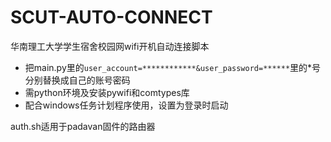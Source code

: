 # SCUT-AUTO-CONNECT
华南理工大学学生宿舍校园网wifi开机自动连接脚本  
- 把main.py里的`user_account=************&user_password=******`里的\*号分别替换成自己的账号密码
- 需python环境及安装pywifi和comtypes库
- 配合windows任务计划程序使用，设置为登录时启动

auth.sh适用于padavan固件的路由器
